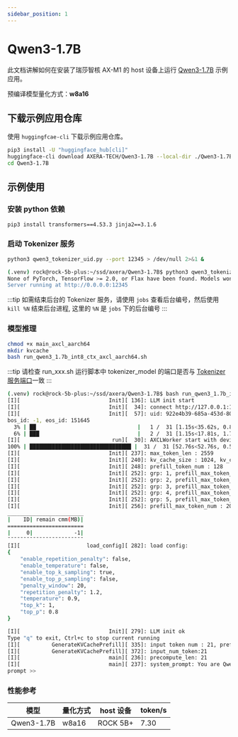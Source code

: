 ```yaml
---
sidebar_position: 1
---
```


# Qwen3-1.7B

此文档讲解如何在安装了瑞莎智核 AX-M1 的 host 设备上运行 [Qwen3-1.7B](https://huggingface.co/Qwen/Qwen3-1.7B) 示例应用。

预编译模型量化方式：**w8a16**

## 下载示例应用仓库

使用 `huggingfcae-cli` 下载示例应用仓库。

<NewCodeBlock tip="Host" type="Device">

```bash
pip3 install -U "huggingface_hub[cli]"
huggingface-cli download AXERA-TECH/Qwen3-1.7B --local-dir ./Qwen3-1.7B
cd Qwen3-1.7B
```

</NewCodeBlock>

## 示例使用

### 安装 python 依赖

<NewCodeBlock tip="Host" type="Device">

```bash
pip3 install transformers==4.53.3 jinja2==3.1.6
```

</NewCodeBlock>

### 启动 Tokenizer 服务

<NewCodeBlock tip="Host" type="Device">

```bash
python3 qwen3_tokenizer_uid.py --port 12345 > /dev/null 2>&1 &
```

</NewCodeBlock>

```bash
(.venv) rock@rock-5b-plus:~/ssd/axera/Qwen3-1.7B$ python3 qwen3_tokenizer_uid.py --port 12345
None of PyTorch, TensorFlow >= 2.0, or Flax have been found. Models won't be available and only tokenizers, configuration and file/data utilities can be used.
Server running at http://0.0.0.0:12345
```

:::tip
如需结束后台的 Tokenizer 服务，请使用 `jobs` 查看后台编号，然后使用 `kill %N` 结束后台进程, 这里的 `%N` 是 `jobs` 下的后台编号
:::

### 模型推理

<NewCodeBlock tip="Host" type="Device">

```bash
chmod +x main_axcl_aarch64
mkdir kvcache
bash run_qwen3_1.7b_int8_ctx_axcl_aarch64.sh
```

</NewCodeBlock>

:::tip
请检查 run_xxx.sh 运行脚本中 tokenizer_model 的端口是否与 [Tokenizer 服务端口](#启动-tokenizer-服务)一致
:::

```bash
(.venv) rock@rock-5b-plus:~/ssd/axera/Qwen3-1.7B$ bash run_qwen3_1.7b_int8_ctx_axcl_aarch64.sh
[I][                            Init][ 136]: LLM init start
[I][                            Init][  34]: connect http://127.0.0.1:12345 ok
[I][                            Init][  57]: uid: 922e4b39-685a-453d-80c9-2229d1e65db0
bos_id: -1, eos_id: 151645
  3% | ██                                |   1 /  31 [1.15s<35.62s, 0.87 count/s] tokenizer init ok[I][                            Init][  45]: LLaMaEmbedSelector use mmap
  6% | ███                               |   2 /  31 [1.15s<17.81s, 1.74 count/s] embed_selector init ok
[I][                             run][  30]: AXCLWorker start with devid 0
100% | ████████████████████████████████ |  31 /  31 [52.76s<52.76s, 0.59 count/s] init post axmodel ok,remain_cmm(-1 MB)m(4112 MB)
[I][                            Init][ 237]: max_token_len : 2559
[I][                            Init][ 240]: kv_cache_size : 1024, kv_cache_num: 2559
[I][                            Init][ 248]: prefill_token_num : 128
[I][                            Init][ 252]: grp: 1, prefill_max_token_num : 1
[I][                            Init][ 252]: grp: 2, prefill_max_token_num : 512
[I][                            Init][ 252]: grp: 3, prefill_max_token_num : 1024
[I][                            Init][ 252]: grp: 4, prefill_max_token_num : 1536
[I][                            Init][ 252]: grp: 5, prefill_max_token_num : 2048
[I][                            Init][ 256]: prefill_max_token_num : 2048
________________________
|    ID| remain cmm(MB)|
========================
|     0|             -1|
¯¯¯¯¯¯¯¯¯¯¯¯¯¯¯¯¯¯¯¯¯¯¯¯
[I][                     load_config][ 282]: load config:
{
    "enable_repetition_penalty": false,
    "enable_temperature": false,
    "enable_top_k_sampling": true,
    "enable_top_p_sampling": false,
    "penalty_window": 20,
    "repetition_penalty": 1.2,
    "temperature": 0.9,
    "top_k": 1,
    "top_p": 0.8
}

[I][                            Init][ 279]: LLM init ok
Type "q" to exit, Ctrl+c to stop current running
[I][          GenerateKVCachePrefill][ 335]: input token num : 21, prefill_split_num : 1 prefill_grpid : 2
[I][          GenerateKVCachePrefill][ 372]: input_num_token:21
[I][                            main][ 236]: precompute_len: 21
[I][                            main][ 237]: system_prompt: You are Qwen, created by Alibaba Cloud. You are a helpful assistant.
prompt >>
```

### 性能参考

| 模型       | 量化方式 | host 设备 | token/s |
| ---------- | -------- | --------- | ------- |
| Qwen3-1.7B | w8a16    | ROCK 5B+  | 7.30    |

